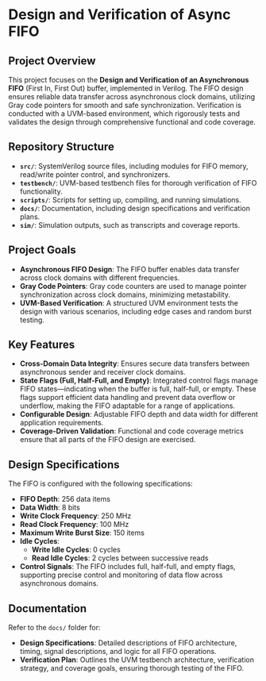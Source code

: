 # Design and Verification of Async FIFO

## Project Overview
This project focuses on the **Design and Verification of an Asynchronous FIFO** (First In, First Out) buffer, implemented in Verilog. The FIFO design ensures reliable data transfer across asynchronous clock domains, utilizing Gray code pointers for smooth and safe synchronization. Verification is conducted with a UVM-based environment, which rigorously tests and validates the design through comprehensive functional and code coverage.

## Repository Structure
- **`src/`**: SystemVerilog source files, including modules for FIFO memory, read/write pointer control, and synchronizers.
- **`testbench/`**: UVM-based testbench files for thorough verification of FIFO functionality.
- **`scripts/`**: Scripts for setting up, compiling, and running simulations.
- **`docs/`**: Documentation, including design specifications and verification plans.
- **`sim/`**: Simulation outputs, such as transcripts and coverage reports.

## Project Goals
- **Asynchronous FIFO Design**: The FIFO buffer enables data transfer across clock domains with different frequencies.
- **Gray Code Pointers**: Gray code counters are used to manage pointer synchronization across clock domains, minimizing metastability.
- **UVM-Based Verification**: A structured UVM environment tests the design with various scenarios, including edge cases and random burst testing.

## Key Features
- **Cross-Domain Data Integrity**: Ensures secure data transfers between asynchronous sender and receiver clock domains.
- **State Flags (Full, Half-Full, and Empty)**: Integrated control flags manage FIFO states—indicating when the buffer is full, half-full, or empty. These flags support efficient data handling and prevent data overflow or underflow, making the FIFO adaptable for a range of applications.
- **Configurable Design**: Adjustable FIFO depth and data width for different application requirements.
- **Coverage-Driven Validation**: Functional and code coverage metrics ensure that all parts of the FIFO design are exercised.

## Design Specifications
The FIFO is configured with the following specifications:
- **FIFO Depth**: 256 data items
- **Data Width**: 8 bits
- **Write Clock Frequency**: 250 MHz
- **Read Clock Frequency**: 100 MHz
- **Maximum Write Burst Size**: 150 items
- **Idle Cycles**:
  - **Write Idle Cycles**: 0 cycles
  - **Read Idle Cycles**: 2 cycles between successive reads
- **Control Signals**: The FIFO includes full, half-full, and empty flags, supporting precise control and monitoring of data flow across asynchronous domains.

## Documentation
Refer to the `docs/` folder for:
- **Design Specifications**: Detailed descriptions of FIFO architecture, timing, signal descriptions, and logic for all FIFO operations.
- **Verification Plan**: Outlines the UVM testbench architecture, verification strategy, and coverage goals, ensuring thorough testing of the FIFO.
